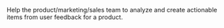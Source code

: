 Help the product/marketing/sales team to analyze and create actionable items from user feedback for a product.
